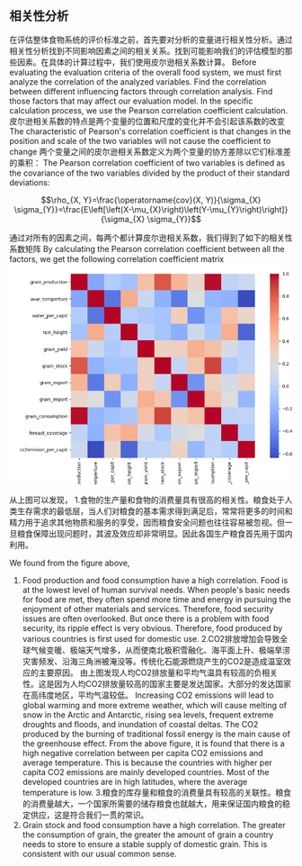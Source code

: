 ## 相关性分析
在评估整体食物系统的评价标准之前，首先要对分析的变量进行相关性分析。通过相关性分析找到不同影响因素之间的相关关系。找到可能影响我们的评估模型的那些因素。在具体的计算过程中，我们使用皮尔逊相关系数计算。
Before evaluating the evaluation criteria of the overall food system, we must first analyze the correlation of the analyzed variables. Find the correlation between different influencing factors through correlation analysis. Find those factors that may affect our evaluation model. In the specific calculation process, we use the Pearson correlation coefficient calculation.
皮尔逊相关系数的特点是两个变量的位置和尺度的变化并不会引起该系数的改变
The characteristic of Pearson's correlation coefficient is that changes in the position and scale of the two variables will not cause the coefficient to change
两个变量之间的皮尔逊相关系数定义为两个变量的协方差除以它们标准差的乘积：
The Pearson correlation coefficient of two variables is defined as the covariance of the two variables divided by the product of their standard deviations:

$$\rho_{X, Y}=\frac{\operatorname{cov}(X, Y)}{\sigma_{X} \sigma_{Y}}=\frac{E\left[\left(X-\mu_{X}\right)\left(Y-\mu_{Y}\right)\right]}{\sigma_{X} \sigma_{Y}}$$

通过对所有的因素之间，每两个都计算皮尔逊相关系数，我们得到了如下的相关性系数矩阵
By calculating the Pearson correlation coefficient between all the factors, we get the following correlation coefficient matrix
![img](correlation_matrix3.png)

从上图可以发现，
1.食物的生产量和食物的消费量具有很高的相关性。粮食处于人类生存需求的最低层，当人们对粮食的基本需求得到满足后，常常将更多的时间和精力用于追求其他物质和服务的享受，因而粮食安全问题也往往容易被忽视。但一旦粮食保障出现问题时，其波及效应却非常明显。因此各国生产粮食首先用于国内利用。

We found from the figure above,
1. Food production and food consumption have a high correlation. Food is at the lowest level of human survival needs. When people's basic needs for food are met, they often spend more time and energy in pursuing the enjoyment of other materials and services. Therefore, food security issues are often overlooked. But once there is a problem with food security, its ripple effect is very obvious. Therefore, food produced by various countries is first used for domestic use.
2.CO2排放增加会导致全球气候变暖、极端天气增多，从而使南北极积雪融化、海平面上升、极端旱涝灾害频发、沿海三角洲被淹没等。传统化石能源燃烧产生的CO2是造成温室效应的主要原因。
由上图发现人均CO2排放量和平均气温具有较高的负相关性。这是因为人均CO2排放量较高的国家主要是发达国家。大部分的发达国家在高纬度地区，平均气温较低。
Increasing CO2 emissions will lead to global warming and more extreme weather, which will cause melting of snow in the Arctic and Antarctic, rising sea levels, frequent extreme droughts and floods, and inundation of coastal deltas. The CO2 produced by the burning of traditional fossil energy is the main cause of the greenhouse effect.
From the above figure, it is found that there is a high negative correlation between per capita CO2 emissions and average temperature. This is because the countries with higher per capita CO2 emissions are mainly developed countries. Most of the developed countries are in high latitudes, where the average temperature is low.
3.粮食的库存量和粮食的消费量具有较高的关联性。粮食的消费量越大，一个国家所需要的储存粮食也就越大，用来保证国内粮食的稳定供应，这是符合我们一贯的常识。
3. Grain stock and food consumption have a high correlation. The greater the consumption of grain, the greater the amount of grain a country needs to store to ensure a stable supply of domestic grain. This is consistent with our usual common sense.